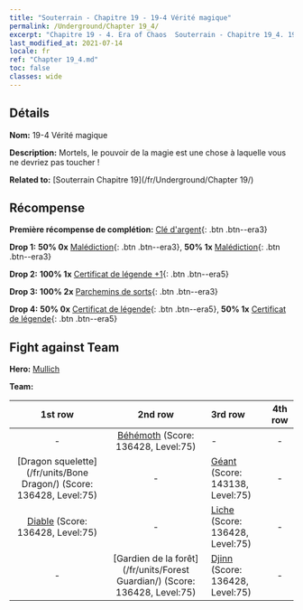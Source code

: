 ```yaml
---
title: "Souterrain - Chapitre 19 - 19-4 Vérité magique"
permalink: /Underground/Chapter 19_4/
excerpt: "Chapitre 19 - 4. Era of Chaos  Souterrain - Chapitre 19_4. 19-4 Vérité magique"
last_modified_at: 2021-07-14
locale: fr
ref: "Chapter 19_4.md"
toc: false
classes: wide
---
```


## Détails

 **Nom:** 19-4 Vérité magique

 **Description:** Mortels, le pouvoir de la magie est une chose à laquelle vous ne devriez pas toucher !

 **Related to:** [Souterrain Chapitre 19](/fr/Underground/Chapter 19/)

## Récompense

 **Première récompense de complétion:** [Clé d'argent](/ItemsFR/con_693/){: .btn .btn--era3}

 **Drop 1:** **50% 0x** [Malédiction](/ItemsFR/her_410/){: .btn .btn--era3}, **50% 1x** [Malédiction](/ItemsFR/her_410/){: .btn .btn--era3}

 **Drop 2:** **100% 1x** [Certificat de légende +1](/ItemsFR/mat_74/){: .btn .btn--era5}

 **Drop 3:** **100% 2x** [Parchemins de sorts](/ItemsFR/con_694/){: .btn .btn--era3}

 **Drop 4:** **50% 0x** [Certificat de légende](/ItemsFR/mat_67/){: .btn .btn--era5}, **50% 1x** [Certificat de légende](/ItemsFR/mat_67/){: .btn .btn--era5}


## Fight against Team
 **Hero:** [Mullich](/fr/heroes/Mullich/)

 **Team:**


  | 1st row | 2nd row | 3rd row | 4th row |
  |:----:|:----:|:----|:----:|
  | - | [Béhémoth](/fr/units/Behemoth/) (Score: 136428, Level:75)  | - | - |
  | [Dragon squelette](/fr/units/Bone Dragon/) (Score: 136428, Level:75)  | - | [Géant](/fr/units/Giant/) (Score: 143138, Level:75)  | - |
  | [Diable](/fr/units/Devil/) (Score: 136428, Level:75)  | - | [Liche](/fr/units/Lich/) (Score: 136428, Level:75)  | - |
  | - | [Gardien de la forêt](/fr/units/Forest Guardian/) (Score: 136428, Level:75)  | [Djinn](/fr/units/Genie/) (Score: 136428, Level:75)  | - |


